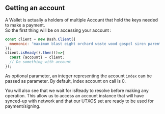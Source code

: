 ## Getting an account

A Wallet is actually a holders of multiple Account that hold the keys needed to make a payment.  
So the first thing will be on accessing your account : 

```js
const client = new Dash.Client({
  mnemonic: "maximum blast eight orchard waste wood gospel siren parent deer athlete impact",
});
client.isReady().then(()=>{
  const {account} = client;
  // Do something with account
});
```

As optional parameter, an integer representing the account `index` can be passed as parameter. By default, index account on call is 0.

You will also see that we wait for isReady to resolve before making any operation. This allow us to access an account instance that will have synced-up with network and that our UTXOS set are ready to be used for payment/signing.  

